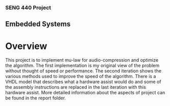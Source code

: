 ### SENG 440 Project
## Embedded Systems
# Overview

This project is to implement mu-law for audio-compression and optimize the algorithm. The first implementation is my original view of the problem without thought of speed or performance. The second iteration shows the various methods used to improve the speed of the algorithm. There is a VHDL model that describes what a hardware assist would do and some of the assembly instructions are replaced in the last iteration with this hardware assist. More detailed information about the aspects of project can be found in the report folder. 
